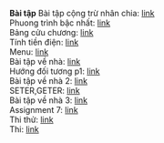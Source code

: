 <b>Bài tập</b> 
   Bài tập cộng trừ nhân chia:
   <a href="https://github.com/FASTTRACKSE/FTJD1803/blob/master/Tai/HelloJava/src/HelloJava.java"> link</a><br>
   Phuong trình bậc nhất:
   <a href="https://github.com/FASTTRACKSE/FTJD1803/blob/master/Tai/HelloJava/src/ptbn.java"> link</a><br>
   Bảng cửu chương:
   <a href="https://github.com/FASTTRACKSE/FTJD1803/blob/master/Tai/HelloJava/src/bangcuuchuong.java"> link</a><br>
   Tính tiền điện:
   <a href="https://github.com/FASTTRACKSE/FTJD1803/blob/master/Tai/HelloJava/src/tinhtiendien.java"> link</a><br>
   Menu:
   <a href="https://github.com/FASTTRACKSE/FTJD1803/blob/master/Tai/HelloJava/src/menu.java"> link</a><br>
   Bài tập về nhà:
   <a href="https://github.com/FASTTRACKSE/FTJD1803/blob/master/Tai/HelloJava/src/mang.java"> link</a><br>
   Hướng đối tương p1:
   <a href="https://github.com/FASTTRACKSE/FTJD1803/tree/master/Tai/QLSV/src"> link</a><br>
   Bài tập về nhà 2:
   <a href="https://github.com/FASTTRACKSE/FTJD1803/tree/master/Tai/Lad03/src"> link</a><br>
   SETER,GETER:
   <a href="https://github.com/FASTTRACKSE/FTJD1803/tree/master/Tai/QLSV1/src"> link</a><br>
   Bài tập về nhà 3:
   <a href="https://github.com/FASTTRACKSE/FTJD1803/tree/master/Tai/QLSV1/src"> link</a><br>
  Assignment 7:
   <a href="https://github.com/FASTTRACKSE/FTJD1803/tree/master/Tai/QLSV1/src"> link</a><br>
  Thi thử:
   <a href="https://github.com/FASTTRACKSE/FTJD1803/tree/master/Tai/Shop"> link</a><br>
  Thi:
   <a href="https://github.com/FASTTRACKSE/FTJD1803/tree/master/Tai/Thi"> link</a><br>

  
